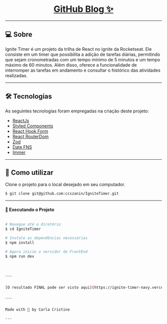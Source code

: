 <p align="center">
  <h1 align="center"><a href="https://ignite-timer-navy.vercel.app/">GitHub Blog ✨ </a></h1>
</p>


___

## 💻 Sobre
Ignite Timer é um projeto da trilha de React no ignite da Rocketseat. Ele consiste em um timer que possibilita a adição de tarefas diárias, permitindo que sejam cronometradas com um tempo mínimo de 5 minutos e um tempo máximo de 60 minutos. Além disso, oferece a funcionalidade de interromper as tarefas em andamento e consultar o histórico das atividades realizadas.


___

## 🛠 Tecnologias

As seguintes tecnologias foram empregadas na criação deste projeto:

- [ReactJs](https://reactjs.org)
- [Styled Components](https://styled-components.com/)
- [React Hook Form](https://react-hook-form.com/)
- [React RouterDom](https://reactrouter.com/en/main/start/tutorial)
- [Zod](https://zod.dev/)
- [Date FNS](https://date-fns.org/)
- [Immer](https://date-fns.org/](https://immerjs.github.io/immer/))

___

## 🚀 Como utilizar

Clone o projeto para o local desejado em seu computador.

```bash
$ git clone git@github.com:ccszanin/IgniteTimer.git
```
___

#### 🚧 Executando o Projeto
```bash

# Navegue até o diretório
$ cd IgniteTimer

# Instale as dependências necessárias
$ npm install

# Agora inicie o servidor do FrontEnd
$ npm run dev



___


[O resultado FINAL pode ser visto aqui](https://ignite-timer-navy.vercel.app/)

___


Made with 🩷 by Carla Cristine

---
